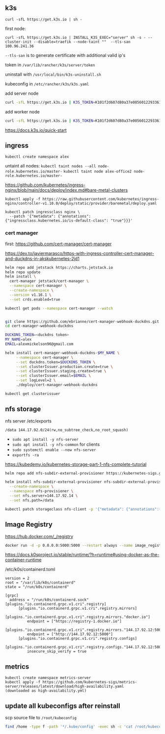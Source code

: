 
## k3s 

`curl -sfL https://get.k3s.io | sh -`


first node:

`curl -sfL https://get.k3s.io | INSTALL_K3S_EXEC="server" sh -s - --cluster-init --disable=traefik --node-taint ""  --tls-san 100.96.241.36`


`--tls-san` is to generate certificate with additional valid ip's

token in `/var/lib/rancher/k3s/server/token`


uninstall with `/usr/local/bin/k3s-uninstall.sh`

kubeconfig in `/etc/rancher/k3s/k3s.yaml`


add server node
```bash
curl -sfL https://get.k3s.io | K3S_TOKEN=K101f2d607d80a37e0056012293361b7cd5516d65f7519678a642c7b256dc7477a8::server:29c9fcc2ef70c34ef84c8f6e256274b9 K3S_URL=https://144.17.92.11:6443 sh -s - server  --disable=traefik --node-taint ""
```


add worker node
```bash
curl -sfL https://get.k3s.io | K3S_TOKEN=K101f2d607d80a37e0056012293361b7cd5516d65f7519678a642c7b256dc7477a8::server:29c9fcc2ef70c34ef84c8f6e256274b9 K3S_URL=https://144.17.92.11:6443 sh -s - 
```


<https://docs.k3s.io/quick-start>

<!-- k0s has betrayed me -->
<!-- ## install cluster
```bash
k0sctl apply --config k0sctl.yaml
```

get up to date starting config with `k0sctl init`


```bash
sudo k0s install controller --enable-metrics-scraper
``` -->

## ingress

`kubectl create namespace alex`

untaint all nodes: `kubectl taint nodes --all node-role.kubernetes.io/master-`
`kubectl taint node alex-office2 node-role.kubernetes.io/master-`

<https://github.com/kubernetes/ingress-nginx/blob/main/docs/deploy/index.md#bare-metal-clusters>


`kubectl apply -f https://raw.githubusercontent.com/kubernetes/ingress-nginx/controller-v1.10.0/deploy/static/provider/baremetal/deploy.yaml`

```
kubectl patch ingressclass nginx \
  --patch '{"metadata": {"annotations": {"ingressclass.kubernetes.io/is-default-class": "true"}}}'
```

### cert manager

first: <https://github.com/cert-manager/cert-manager>

<https://dev.to/javiermarasco/https-with-ingress-controller-cert-manager-and-duckdns-in-akskubernetes-2jd1>


```bash
helm repo add jetstack https://charts.jetstack.io
helm repo update
helm install \
  cert-manager jetstack/cert-manager \
  --namespace cert-manager \
  --create-namespace \
  --version v1.16.1 \
  --set crds.enabled=true

kubectl get pods --namespace cert-manager --watch


git clone https://github.com/ebrianne/cert-manager-webhook-duckdns.git
cd cert-manager-webhook-duckdns

DUCKDNS_TOKEN=<duckdns token>
MY_NAME=alex
EMAIL=alexmickelson96@gmail.com

helm install cert-manager-webhook-duckdns-$MY_NAME \
     --namespace cert-manager \
     --set duckdns.token=$DUCKDNS_TOKEN \
     --set clusterIssuer.production.create=true \
     --set clusterIssuer.staging.create=true \
     --set clusterIssuer.email=$EMAIL \
     --set logLevel=2 \
     ./deploy/cert-manager-webhook-duckdns

kubectl get clusterissuer
```


## nfs storage

nfs server /etc/exports

```
/data 144.17.92.0/24(rw,no_subtree_check,no_root_squash)
```
- `sudo apt install -y nfs-server`
- `sudo apt install -y nfs-common` for clients
- `sudo systemctl enable --now nfs-server`
- `exportfs -ra`



<https://kubedemy.io/kubernetes-storage-part-1-nfs-complete-tutorial>

```bash
helm repo add nfs-subdir-external-provisioner https://kubernetes-sigs.github.io/nfs-subdir-external-provisioner

helm install nfs-subdir-external-provisioner nfs-subdir-external-provisioner/nfs-subdir-external-provisioner \
  --create-namespace \
  --namespace nfs-provisioner \
  --set nfs.server=144.17.92.14 \
  --set nfs.path=/data

kubectl patch storageclass nfs-client -p '{"metadata": {"annotations":{"storageclass.kubernetes.io/is-default-class":"true"}}}'
```


## Image Registry

https://hub.docker.com/_/registry


<!-- in office 2 -->

```bash
docker run -d -p 0.0.0.0:5000:5000 --restart always --name image_registry registry:2
```

<https://docs.k0sproject.io/stable/runtime/?h=runtime#using-docker-as-the-container-runtime>

/etc/k0s/containerd.toml

```
version = 2
root = "/var/lib/k0s/containerd"
state = "/run/k0s/containerd"

[grpc]
  address = "/run/k0s/containerd.sock"
[plugins."io.containerd.grpc.v1.cri".registry]
      [plugins."io.containerd.grpc.v1.cri".registry.mirrors]
        [plugins."io.containerd.grpc.v1.cri".registry.mirrors."docker.io"]
          endpoint = ["https://registry-1.docker.io"]
        [plugins."io.containerd.grpc.v1.cri".registry.mirrors."144.17.92.12:5000"]
          endpoint = ["http://144.17.92.12:5000"]
      [plugins."io.containerd.grpc.v1.cri".registry.configs]
        [plugins."io.containerd.grpc.v1.cri".registry.configs."144.17.92.12:5000".tls]
          insecure_skip_verify = true

```


## metrics


```
kubectl create namespace metrics-server
kubectl apply -f https://github.com/kubernetes-sigs/metrics-server/releases/latest/download/high-availability.yaml
(downloaded as high-availability.yml)
```


## update all kubeconfigs after reinstall

scp source file to `/root/kubeconfig`

```bash
find /home -type f -path '*/.kube/config' -exec sh -c 'cat /root/kubeconfig > "$1"' _ {} \;
```